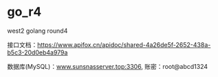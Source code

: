 # go_r4
west2 golang round4

接口文档：https://www.apifox.cn/apidoc/shared-4a26de5f-2652-438a-b5c3-20d0eb4a979a

数据库(MySQL)：www.sunsnasserver.top:3306, 账密：root@abcd1324
